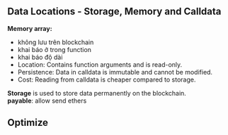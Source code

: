  ## **Data Locations \- Storage, Memory and Calldata**

**Memory array:**

- không lưu trên blockchain  
- khai báo ở trong function  
- khai báo độ dài
- Location: Contains function arguments and is read-only.   
- Persistence: Data in calldata is immutable and cannot be modified.   
- Cost: Reading from calldata is cheaper compared to storage.

**Storage** is used to store data permanently on the blockchain.  
**payable**: allow send ethers  

## **Optimize** 

